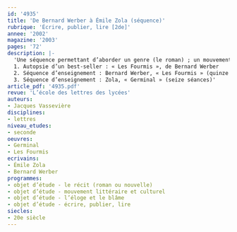 ```yaml
---
id: '4935'
title: 'De Bernard Werber à Émile Zola (séquence)'
rubrique: 'Écrire, publier, lire [2de]'
annee: '2002'
magazine: '2003'
pages: '72'
description: |-
  'Une séquence permettant d’aborder un genre (le roman) ; un mouvement de l’histoire littéraire (le naturalisme) et trois objets d’étude ( « démontrer, convaincre, persuader », « écrire, publier, lire » et « l’éloge et le blâme »).
  1. Autopsie d’un best-seller : « Les Fourmis », de Bernard Werber
  2. Séquence d’enseignement : Bernard Werber, « Les Fourmis » (quinze séances)
  3. Séquence d’enseignement : Zola, « Germinal » (seize séances)'
article_pdf: '4935.pdf'
revue: 'L’école des lettres des lycées'
auteurs:
- Jacques Vassevière
disciplines:
- lettres
niveau_etudes:
- seconde
oeuvres:
- Germinal
- Les Fourmis
ecrivains:
- Émile Zola
- Bernard Werber
programmes:
- objet d’étude - le récit (roman ou nouvelle)
- objet d’étude - mouvement littéraire et culturel
- objet d’étude - l’éloge et le blâme
- objet d’étude - écrire, publier, lire
siecles:
- 20e siècle
---
```

